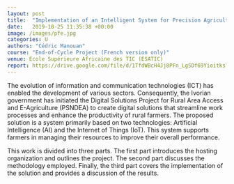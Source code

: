 ```yaml
---
layout: post
title:  "Implementation of an Intelligent System for Precision Agriculture: The Case of Cassava Production."
date:   2019-10-25 11:35:38 +00:00
image: /images/pfe.jpg
categories: U
authors: "Cédric Manouan"
course: "End-of-Cycle Project (French version only)"
venue: Ecole Supérieure Africaine des TIC (ESATIC)
report: https://drive.google.com/file/d/1TfdWBcH4Jj8PFn_LgSDf69YioitkslPL/view?usp=drive_link
---
```

The evolution of information and communication technologies (ICT) has enabled the development of various sectors. Consequently, the Ivorian government has initiated the Digital Solutions Project for Rural Area Access and E-Agriculture (PSNDEA) to create digital solutions that streamline work processes and enhance the productivity of rural farmers. The proposed solution is a system primarily based on two technologies: Artificial Intelligence (AI) and the Internet of Things (IoT). This system supports farmers in managing their resources to improve their overall performance.

This work is divided into three parts. The first part introduces the hosting organization and outlines the project. The second part discusses the methodology employed. Finally, the third part covers the implementation of the solution and provides a discussion of the results.